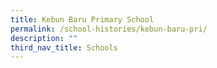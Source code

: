 ```yaml
---
title: Kebun Baru Primary School
permalink: /school-histories/kebun-baru-pri/
description: ""
third_nav_title: Schools
---
```



